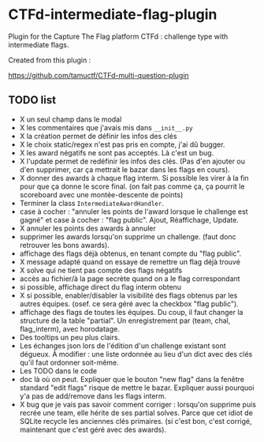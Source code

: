 # CTFd-intermediate-flag-plugin

Plugin for the Capture The Flag platform CTFd : challenge type with intermediate flags.

Created from this plugin :

https://github.com/tamuctf/CTFd-multi-question-plugin


## TODO list

 - X un seul champ dans le modal
 - X les commentaires que j'avais mis dans `__init__.py`
 - X la création permet de définir les infos des clés
 - X le choix static/regex n'est pas pris en compte, j'ai dû bugger.
 - X les award négatifs ne sont pas acceptés. Là c'est un bug.
 - X l'update permet de redéfinir les infos des clés. (Pas d'en ajouter ou d'en supprimer, car ça mettrait le bazar dans les flags en cours).
 - X donner des awards à chaque flag interm. Si possible les virer à la fin pour que ça donne le score final. (on fait pas comme ça, ça pourrit le scoreboard avec une montée-descente de points)
 - Terminer la class `IntermediateAwardHandler`.
 - case à cocher : "annuler les points de l'award lorsque le challenge est gagné" et case à cocher : "flag public". Ajout, Réaffichage, Update.
 - X annuler les points des awards à annuler
 - supprimer les awards lorsqu'on supprime un challenge. (faut donc retrouver les bons awards).
 - affichage des flags déjà obtenus, en tenant compte du "flag public".
 - X message adapté quand on essaye de remettre un flag déjà trouvé
 - X solve qui ne tient pas compte des flags négatifs
 - accès au fichier/à la page secrète quand on a le flag correspondant
 - si possible, affichage direct du flag interm obtenu
 - X si possible, enabler/disabler la visibilité des flags obtenus par les autres équipes. (osef. ce sera géré avec la checkbox "flag public").
 - affichage des flags de toutes les équipes. Du coup, il faut changer la structure de la table "partial". Un enregistrement par (team, chal, flag_interm), avec horodatage.
 - Des tooltips un peu plus clairs.
 - Les échanges json lors de l'édition d'un challenge existant sont dégueux. À modifier : une liste ordonnée au lieu d'un dict avec des clés qu'il faut ordonner soit-même.
 - Les TODO dans le code
 - doc là où on peut. Expliquer que le bouton "new flag" dans la fenêtre standard "edit flags" risque de mettre le bazar. Expliquer aussi pourquoi y'a pas de add/remove dans les flags interm.
 - X bug que je vais pas savoir comment corriger : lorsqu'on supprime puis recrée une team, elle hérite de ses partial solves. Parce que cet idiot de SQLite recycle les anciennes clés primaires. (si c'est bon, c'est corrigé, maintenant que c'est géré avec des awards).



